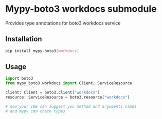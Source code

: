 # Mypy-boto3 workdocs submodule

Provides type annotations for boto3 workdocs service

## Installation

```bash
pip install mypy-boto3[workdocs]
```

## Usage

```python
import boto3
from mypy_boto3.workdocs import Client, ServiceResource

client: Client = boto3.client("workdocs")
resource: ServiceResource = boto3.resource("workdocs")

# now your IDE can suggest you method and arguments names
# and mypy can check types
```

